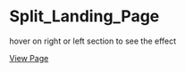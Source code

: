 # Split_Landing_Page

hover on right or left section to see the effect

[View Page](https://ahmed-elbessfy.github.io/Split_Landing_Page/)
